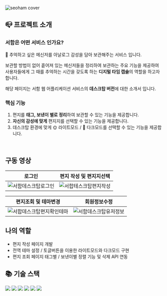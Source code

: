 ![seoham cover](https://github.com/user-attachments/assets/960bbfc5-ed74-4610-bf18-a35716e3fd01)

## 📪 프로젝트 소개

### 서함은 어떤 서비스 인가요?

💌 추억하고 싶은 메신저를 아날로그 감성을 담아 보관해주는 서비스 입니다.

보관할 방법이 없어 흩어져 있는 메신저들을 정리하여 보관하는 주요 기능을 제공하여 사용자들에게 그 때를 추억하는 시간을 갖도록 하는 **디지털 타임 캡슐**의 역할을 하고자 합니다.

해당 페이지는 서함 웹 어플리케이션 서비스의 **데스크탑 버전**에 대한 소개서 입니다.

### **핵심 기능**

1. 편지를 **태그, 보낸이 별로 정리**하여 보관할 수 있는 기능을 제공합니다.
2. **자신의 감성에 맞게** 편지지를 선택할 수 있는 기능을 제공합니다.
3. 데스크탑 환경에 맞게 🌞 라이트모드 / 🌙 다크모드를 선택할 수 있는 기능을 제공합니다.

<br />

## 구동 영상

| 로그인                                                                                                             | 편지 작성 및 편지지선택                                                                                                 |
| ------------------------------------------------------------------------------------------------------------------ | ----------------------------------------------------------------------------------------------------------------------- |
| ![서함데스크탑로그인](https://github.com/user-attachments/assets/8a58527c-0522-4385-8db1-ef0721f8d1bf) | ![서합테스크탑편지작성](https://github.com/user-attachments/assets/43972a14-1008-4798-ab01-897a9d6d0a50) |

| 편지조회 및 테마변경                                                                                                          | 회원정보수정                                                                                                          |
| ----------------------------------------------------------------------------------------------------------------------------- | --------------------------------------------------------------------------------------------------------------------- |
| ![서합데스크탑편지확인테마](https://github.com/user-attachments/assets/e55cfa05-ea86-4adc-89fb-8bf76b37329c) | ![서함데스크탑유저정보](https://github.com/user-attachments/assets/d2bc8404-d20d-49f7-91e2-6d73696641e5) |

## 나의 역할

- 편지 작성 페이지 개발
- 전역 테마 설정 / 토글버튼을 이용한 라이트모드와 다크모드 구현
- 편지 조회 페이지 태그별 / 보낸이별 정렬 기능 및 삭제 API 연동

## 📚 기술 스택

<div>
  <img src="https://img.shields.io/badge/html5-E34F26?style=for-the-badge&logo=html5&logoColor=white"> 
  <img src="https://img.shields.io/badge/css-1572B6?style=for-the-badge&logo=css3&logoColor=white"> 
  <img src="https://img.shields.io/badge/react-61DAFB?style=for-the-badge&logo=react&logoColor=black"> 
  <img src="https://img.shields.io/badge/typescript-3178C6?style=for-the-badge&logo=typescript&logoColor=black"> 
  <img src="https://img.shields.io/badge/styledcomponents-DB7093?style=for-the-badge&logo=styledcompoenents&logoColor=black"> 
  <img src="https://img.shields.io/badge/electron-47848F?style=for-the-badge&logo=electron&logoColor=black"> 
</div>
